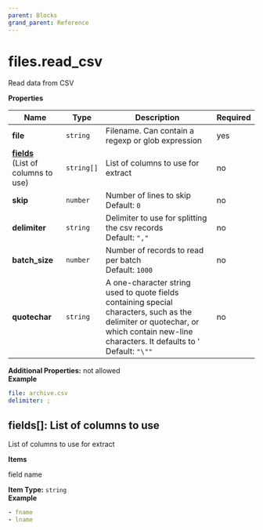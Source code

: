 ```yaml
---
parent: Blocks
grand_parent: Reference
---
```


# files\.read\_csv

Read data from CSV


**Properties**

|Name|Type|Description|Required|
|----|----|-----------|--------|
|**file**|`string`|Filename. Can contain a regexp or glob expression<br/>|yes|
|[**fields**](#fields)<br/>(List of columns to use)|`string[]`|List of columns to use for extract<br/>|no|
|**skip**|`number`|Number of lines to skip<br/>Default: `0`<br/>|no|
|**delimiter**|`string`|Delimiter to use for splitting the csv records<br/>Default: `","`<br/>|no|
|**batch\_size**|`number`|Number of records to read per batch<br/>Default: `1000`<br/>|no|
|**quotechar**|`string`|A one-character string used to quote fields containing special characters, such as the delimiter or quotechar, or which contain new-line characters. It defaults to '<br/>Default: `"\""`<br/>|no|

**Additional Properties:** not allowed  
**Example**

```yaml
file: archive.csv
delimiter: ;

```

<a name="fields"></a>
## fields\[\]: List of columns to use

List of columns to use for extract


**Items**


field name

**Item Type:** `string`  
**Example**

```yaml
- fname
- lname

```


